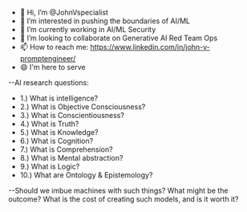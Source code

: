 - 👋 Hi, I’m @JohnVspecialist
- 👀 I’m interested in pushing the boundaries of AI/ML
- 🌱 I’m currently working in AI/ML Security
- 💞️ I’m looking to collaborate on Generative AI Red Team Ops
- 📫 How to reach me: https://www.linkedin.com/in/john-v-promptengineer/
- 😄 I'm here to serve

--AI research questions:

- 1.) What is intelligence?
- 2.) What is Objective Consciousness?
- 3.) What is Conscientiousness?
- 4.) What is Truth?
- 5.) What is Knowledge?
- 6.) What is Cognition?
- 7.) What is Comprehension?
- 8.) What is Mental abstraction?
- 9.) What is Logic?
- 10.) What are Ontology & Epistemology?

--Should we imbue machines with such things? What might be the outcome? What is the cost of creating such models, and is it worth it?
